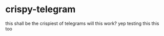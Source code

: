 # crispy-telegram

this shall be the crispiest of telegrams 
will this work? yep
testing this
this too
